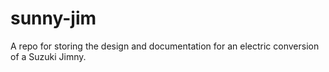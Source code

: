 # sunny-jim
A repo for storing the design and documentation for an electric conversion of a Suzuki Jimny.
